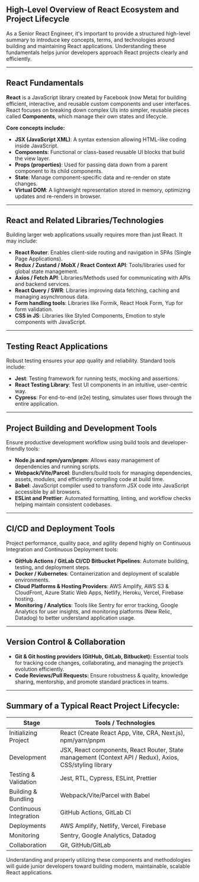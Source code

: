 ## High-Level Overview of React Ecosystem and Project Lifecycle

As a Senior React Engineer, it's important to provide a structured high-level summary to introduce key concepts, terms, and technologies around building and maintaining React applications. Understanding these fundamentals helps junior developers approach React projects clearly and efficiently.

---

## React Fundamentals

**React** is a JavaScript library created by Facebook (now Meta) for building efficient, interactive, and reusable custom components and user interfaces. React focuses on breaking down complex UIs into simpler, reusable pieces called **Components**, which manage their own states and lifecycle.

**Core concepts include:**

- **JSX (JavaScript XML)**: A syntax extension allowing HTML-like coding inside JavaScript.
- **Components**: Functional or class-based reusable UI blocks that build the view layer.
- **Props (properties)**: Used for passing data down from a parent component to its child components.
- **State**: Manage component-specific data and re-render on state changes.
- **Virtual DOM**: A lightweight representation stored in memory, optimizing updates and re-renders in browser.

---

## React and Related Libraries/Technologies

Building larger web applications usually requires more than just React. It may include:

- **React Router**: Enables client-side routing and navigation in SPAs (Single Page Applications).
- **Redux / Zustand / MobX / React Context API**: Tools/libraries used for global state management.
- **Axios / Fetch API**: Libraries/Methods used for communicating with APIs and backend services.
- **React Query / SWR**: Libraries improving data fetching, caching and managing asynchronous data.
- **Form handling tools**: Libraries like Formik, React Hook Form, Yup for form validation.
- **CSS in JS**: Libraries like Styled Components, Emotion to style components with JavaScript.

---

## Testing React Applications

Robust testing ensures your app quality and reliability. Standard tools include:

- **Jest**: Testing framework for running tests, mocking and assertions.
- **React Testing Library**: Test UI components in an intuitive, user-centric way.
- **Cypress**: For end-to-end (e2e) testing, simulates user flows through the entire application.

---

## Project Building and Development Tools

Ensure productive development workflow using build tools and developer-friendly tools:

- **Node.js and npm/yarn/pnpm**: Allows easy management of dependencies and running scripts.
- **Webpack/Vite/Parcel**: Bundlers/build tools for managing dependencies, assets, modules, and efficiently compiling code at build time.
- **Babel**: JavaScript compiler used to transform JSX code into JavaScript accessible by all browsers.
- **ESLint and Prettier**: Automated formatting, linting, and workflow checks helping maintain consistent codebases.

---

## CI/CD and Deployment Tools

Project performance, quality pace, and agility depend highly on Continuous Integration and Continuous Deployment tools:

- **GitHub Actions / GitLab CI/CD Bitbucket Pipelines**: Automate building, testing, and deployment steps.
- **Docker / Kubernetes**: Containerization and deployment of scalable environments.
- **Cloud Platforms & Hosting Providers**: AWS Amplify, AWS S3 & CloudFront, Azure Static Web Apps, Netlify, Heroku, Vercel, Firebase hosting.
- **Monitoring / Analytics**: Tools like Sentry for error tracking, Google Analytics for user insights, and monitoring platforms (New Relic, Datadog) to better understand application usage.

---

## Version Control & Collaboration

- **Git & Git hosting providers (GitHub, GitLab, Bitbucket):** Essential tools for tracking code changes, collaborating, and managing the project’s evolution efficiently.
- **Code Reviews/Pull Requests:** Ensure robustness & quality, knowledge sharing, mentorship, and promote standard practices in teams.

---

## Summary of a Typical React Project Lifecycle:

| Stage                  | Tools / Technologies                                                                                    |
| ---------------------- | ------------------------------------------------------------------------------------------------------- |
| Initializing Project   | React (Create React App, Vite, CRA, Next.js), npm/yarn/pnpm                                             |
| Development            | JSX, React components, React Router, State management (Context API / Redux), Axios, CSS/styling library |
| Testing & Validation   | Jest, RTL, Cypress, ESLint, Prettier                                                                    |
| Building & Bundling    | Webpack/Vite/Parcel with Babel                                                                          |
| Continuous Integration | GitHub Actions, GitLab CI                                                                               |
| Deployments            | AWS Amplify, Netlify, Vercel, Firebase                                                                  |
| Monitoring             | Sentry, Google Analytics, Datadog                                                                       |
| Collaboration          | Git, GitHub/GitLab                                                                                      |

Understanding and properly utilizing these components and methodologies will guide junior developers toward building modern, maintainable, scalable React applications.
